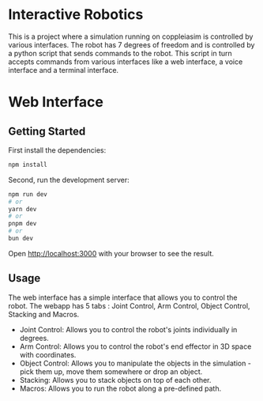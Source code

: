# Interactive Robotics
This is a project where a simulation running on coppleiasim is controlled by various interfaces.
The robot has 7 degrees of freedom and is controlled by a python script that sends commands to the robot. This script in turn accepts commands from various interfaces like a web interface, a voice interface and a terminal interface.


# Web Interface
## Getting Started
First install the dependencies:

```bash
npm install
```

Second, run the development server:

```bash
npm run dev
# or
yarn dev
# or
pnpm dev
# or
bun dev
```

Open [http://localhost:3000](http://localhost:3000) with your browser to see the result.

## Usage
The web interface has a simple interface that allows you to control the robot.
The webapp has 5 tabs : Joint Control, Arm Control, Object Control, Stacking and Macros.
 - Joint Control: Allows you to control the robot's joints individually in degrees.
 - Arm Control: Allows you to control the robot's end effector in 3D space with coordinates.
 - Object Control: Allows you to manipulate the objects in the simulation - pick them up, move them somewhere or drop an object.
 - Stacking: Allows you to stack objects on top of each other.
 - Macros: Allows you to run the robot along a pre-defined path.